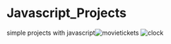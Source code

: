 # Javascript_Projects
simple projects with javascript![movietickets](https://github.com/Razar150/Javascript_Projects/assets/71868060/882e555f-0c6f-4442-8368-f04e4d694591)
![clock](https://github.com/Razar150/Javascript_Projects/assets/71868060/2be718ae-3a8e-4534-a5bd-b05573dd74f0)

